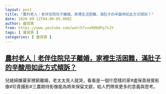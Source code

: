 ```yaml
---
layout: post
title: "農村老人｜老伴住院兒子離婚，家裡生活困難，滿肚子的辛酸用如此方式傾訴？"
date: 2020-09-12T04:00:05.000Z
author: 盧保貴
from: https://www.youtube.com/watch?v=xR0b8Fp7nJY
tags: [ 盧保貴 ]
categories: [ 盧保貴 ]
---
```

<!--1599883205000-->
[農村老人｜老伴住院兒子離婚，家裡生活困難，滿肚子的辛酸用如此方式傾訴？](https://www.youtube.com/watch?v=xR0b8Fp7nJY)
------

<div>
兒媳婦嫌棄家裡窮離婚，老太太見人就哭，看看是一個什麼樣的家#盧保貴視覺影像#珍貴攝影#三農期待影像能為將來保留文獻，給人們帶來更多的意義與思考。
</div>
